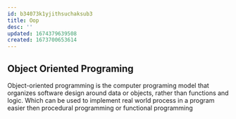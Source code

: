 ```yaml
---
id: b34073k1yjithsuchaksub3
title: Oop
desc: ''
updated: 1674379639508
created: 1673700653614
---
```

## Object Oriented Programing

Object-oriented programming is the computer programing model that organizes software design around data or objects, rather than functions and logic. Which can be used to implement real world process in a program easier then procedural programming or functional programming
